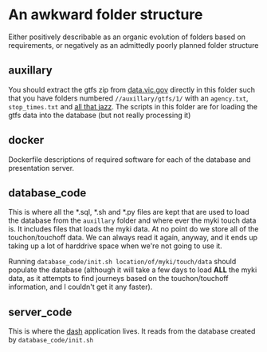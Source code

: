 # An awkward folder structure

Either positively describable as an organic evolution of folders based on requirements, or negatively as an admittedly poorly planned folder structure

## auxillary

You should extract the gtfs zip from [data.vic.gov](https://www.data.vic.gov.au/data/dataset/ptv-timetable-and-geographic-information-2015-gtfs) directly in this folder such that you have folders numbered `//auxillary/gtfs/1/` with an `agency.txt`, `stop_times.txt` and [all that jazz](https://developers.google.com/transit/gtfs/reference/). The scripts in this folder are for loading the gtfs data into the database (but not really processing it)

## docker

Dockerfile descriptions of required software for each of the database and presentation server.

## database_code

This is where all the \*.sql, \*.sh and \*.py files are kept that are used to load the database from the `auxillary` folder and where ever the myki touch data is. It includes files that loads the myki data. At no point do we store all of the touchon/touchoff data. We can always read it again, anyway, and it ends up taking up a lot of harddrive space when we're not going to use it.

Running `database_code/init.sh location/of/myki/touch/data` should populate the database (although it will take a few days to load **ALL** the myki data, as it attempts to find journeys based on the touchon/touchoff information, and I couldn't get it any faster).

## server_code

This is where the [dash](https://dash.plot.ly/) application lives. It reads from the database created by `database_code/init.sh`

